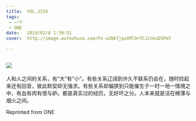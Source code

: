 ```yaml
---
title:	VOL.2316
tags:
 - 一个
 - ONE
date:	2019/02/8 1:39:51
cover:	http://image.wufazhuce.com/Fo-a2NkTjqxXMl9rTCiCnksDSPmT

---
```

![](http://image.wufazhuce.com/Fo-a2NkTjqxXMl9rTCiCnksDSPmT)
---

人和人之间的关系，有“大”有“小”。有些关系辽阔到许久不联系仍会在，随时捡起来还有回音，彼此默契却无强求。有些关系却偏狭到只能催生于一时一地一情境之中，有血有肉有恨与妒。都是真实过的经历，无好坏之分。人本来就是活在稀薄与烟火之间。
 
Reprinted from ONE
